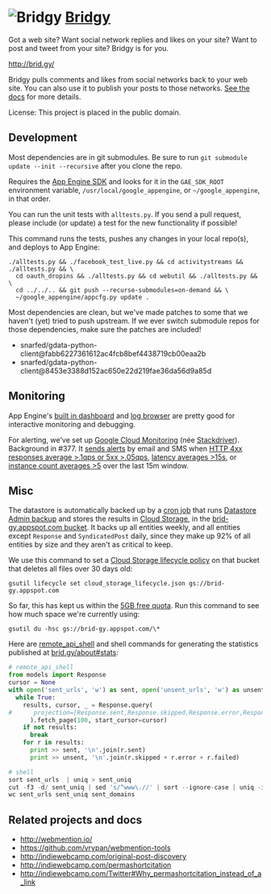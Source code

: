 ![Bridgy](https://raw.github.com/snarfed/bridgy/master/static/bridgy_logo_thumb.jpg) [Bridgy](http://brid.gy/)
===

Got a web site? Want social network replies and likes on your site? Want to post and tweet from your site? Bridgy is for you.

http://brid.gy/

Bridgy pulls comments and likes from social networks back to your web site. You
can also use it to publish your posts to those networks.
[See the docs](https://www.brid.gy/about) for more details.

License: This project is placed in the public domain.


Development
---
Most dependencies are in git submodules. Be sure to run
`git submodule update --init --recursive` after you clone the repo.

Requires the [App Engine SDK](https://developers.google.com/appengine/downloads)
and looks for it in the `GAE_SDK_ROOT` environment variable,
`/usr/local/google_appengine`, or `~/google_appengine`, in that order.

You can run the unit tests with `alltests.py`. If you send a pull request,
please include (or update) a test for the new functionality if possible!

This command runs the tests, pushes any changes in your local repo(s), and
deploys to App Engine:

```shell
./alltests.py && ./facebook_test_live.py && cd activitystreams && ./alltests.py && \
  cd oauth_dropins && ./alltests.py && cd webutil && ./alltests.py && \
  cd ../../.. && git push --recurse-submodules=on-demand && \
  ~/google_appengine/appcfg.py update .
```

Most dependencies are clean, but we've made patches to some that we haven't
(yet) tried to push upstream. If we ever switch submodule repos for those
dependencies, make sure the patches are included!

* snarfed/gdata-python-client@fabb6227361612ac4fcb8bef4438719cb00eaa2b
* snarfed/gdata-python-client@8453e3388d152ac650e22d219fae36da56d9a85d


Monitoring
---

App Engine's [built in dashboard](https://appengine.google.com/dashboard?&app_id=s~brid-gy) and [log browser](https://console.developers.google.com/project/brid-gy/logs) are pretty good for interactive monitoring and debugging.

For alerting, we've set up [Google Cloud Monitoring](https://app.google.stackdriver.com/services/app-engine/brid-gy/) (née [Stackdriver](http://en.wikipedia.org/wiki/Stackdriver)). Background in #377. It [sends alerts](https://app.google.stackdriver.com/policy-advanced) by email and SMS when [HTTP 4xx responses average >.1qps or 5xx >.05qps](https://app.google.stackdriver.com/policy-advanced/650c6f24-17c1-41ac-afda-90a1e56e82c1), [latency averages >15s](https://app.google.stackdriver.com/policy-advanced/2c0006f3-7040-4323-b105-8d24b3266ac6), or [instance count averages >5](https://app.google.stackdriver.com/policy-advanced/5cf96390-dc53-4166-b002-4c3b6934f4c3) over the last 15m window.


Misc
---
The datastore is automatically backed up by a
[cron job](https://developers.google.com/appengine/articles/scheduled_backups)
that runs
[Datastore Admin backup](https://developers.google.com/appengine/docs/adminconsole/datastoreadmin#backup_and_restore)
and stores the results in
[Cloud Storage](https://developers.google.com/storage/docs/), in the
[brid-gy.appspot.com bucket](https://console.developers.google.com/project/apps~brid-gy/storage/brid-gy.appspot.com/).
It backs up all entities weekly, and all entities except `Response` and
`SyndicatedPost` daily, since they make up 92% of all entities by size and
they aren't as critical to keep.

We use this command to set a
[Cloud Storage lifecycle policy](https://developers.google.com/storage/docs/lifecycle)
on that bucket that deletes all files over 30 days old:

```
gsutil lifecycle set cloud_storage_lifecycle.json gs://brid-gy.appspot.com
```

So far, this has kept us within the
[5GB free quota](https://developers.google.com/appengine/docs/quotas#Default_Gcs_Bucket).
Run this command to see how much space we're currently using:

```
gsutil du -hsc gs://brid-gy.appspot.com/\*
```

Here are
[remote_api_shell](https://developers.google.com/appengine/articles/remote_api)
and shell commands for generating the statistics published at
[brid.gy/about#stats](http://brid.gy/about#stats):

```py
# remote_api_shell
from models import Response
cursor = None
with open('sent_urls', 'w') as sent, open('unsent_urls', 'w') as unsent:
  while True:
    results, cursor, _ = Response.query(
#      projection=[Response.sent,Response.skipped,Response.error,Response.failed]
      ).fetch_page(100, start_cursor=cursor)
    if not results:
      break
    for r in results:
      print >> sent, '\n'.join(r.sent)
      print >> unsent, '\n'.join(r.skipped + r.error + r.failed)

# shell
sort sent_urls  | uniq > sent_uniq
cut -f3 -d/ sent_uniq | sed 's/^www\.//' | sort --ignore-case | uniq -i > sent_domains
wc sent_urls sent_uniq sent_domains
```


Related projects and docs
---
* http://webmention.io/
* https://github.com/vrypan/webmention-tools
* http://indiewebcamp.com/original-post-discovery
* http://indiewebcamp.com/permashortcitation
* http://indiewebcamp.com/Twitter#Why_permashortcitation_instead_of_a_link
